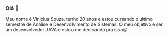 ### Olá 👋

Meu nome é Vinicius Souza, tenho 20 anos e estou cursando o último semestre de Análise e Desenvolvimento de Sistemas.
O meu objetivo é ser um desenvolvedor JAVA e estou me dedicando pra isso😉

<!--
**souzxvini/souzxvini** is a ✨ _special_ ✨ repository because its `README.md` (this file) appears on your GitHub profile.

Here are some ideas to get you started:

- 🔭 I’m currently working on ...
- 🌱 I’m currently learning ...
- 👯 I’m looking to collaborate on ...
- 🤔 I’m looking for help with ...
- 💬 Ask me about ...
- 📫 How to reach me: ...
- 😄 Pronouns: ...
- ⚡ Fun fact: ...
-->
